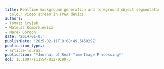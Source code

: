 ```yaml
---
title: Realt̄ime background generation and foreground object segmentation for highēfinition
  colour video stream in FPGA device
authors:
- Tomasz Kryjak
- Mateusz Komorkiewicz
- Marek Gorgoń
date: '2014-01-01'
publishDate: '2025-02-11T18:08:49.545929Z'
publication_types:
- article-journal
publication: '*Journal of Real-Time Image Processing*'
doi: 10.1007/s11554-012-0290-5
---
```

